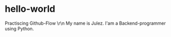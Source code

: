# hello-world
Practiscing Github-Flow \r\n
My name is Julez. I'am a Backend-programmer using Python. 
